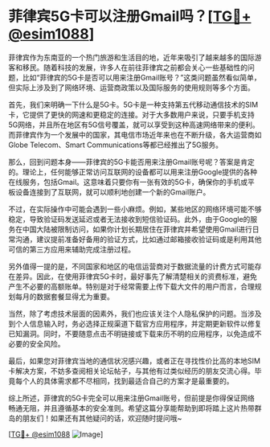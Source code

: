 # 菲律宾5G卡可以注册Gmail吗？[[TG💪+ @esim1088](https://t.me/s/esim1088)]

菲律宾作为东南亚的一个热门旅游和生活目的地，近年来吸引了越来越多的国际游客和移民。随着科技的发展，许多人在前往菲律宾之前都会关心一些基础性的问题，比如“菲律宾的5G卡是否可以用来注册Gmail账号？”这类问题虽然看似简单，但实际上涉及到了网络环境、运营商政策以及国际服务的使用规则等多个方面。

首先，我们来明确一下什么是5G卡。5G卡是一种支持第五代移动通信技术的SIM卡，它提供了更快的网速和更稳定的连接。对于大多数用户来说，只要手机支持5G网络，并且所在地区有5G信号覆盖，就可以享受到这种高速网络带来的便利。而菲律宾作为一个发展中的国家，其电信市场近年来也在不断升级，各大运营商如Globe Telecom、Smart Communications等都已经推出了5G服务。

那么，回到问题本身——菲律宾的5G卡能否用来注册Gmail账号呢？答案是肯定的。理论上，任何能够正常访问互联网的设备都可以用来注册Google提供的各种在线服务，包括Gmail。这意味着只要你有一张有效的5G卡，确保你的手机或平板设备连接到了互联网，就可以顺利地创建一个新的Gmail账户。

不过，在实际操作中可能会遇到一些小麻烦。例如，某些地区的网络环境可能不够稳定，导致验证码发送延迟或者无法接收到短信验证码。此外，由于Google的服务在中国大陆被限制访问，如果你计划长期居住在菲律宾并希望使用Gmail进行日常沟通，建议提前准备好备用的验证方式，比如通过邮箱接收验证码或是利用其他可信的第三方应用来辅助完成注册过程。

另外值得一提的是，不同国家和地区的电信运营商对于数据流量的计费方式可能存在差异。因此，在使用菲律宾5G卡时，最好事先了解清楚相关的资费标准，避免产生不必要的高额账单。特别是对于经常需要上传下载大文件的用户而言，合理规划每月的数据套餐显得尤为重要。

当然，除了考虑技术层面的因素外，我们也应该关注个人隐私保护的问题。当涉及到个人信息输入时，务必选择正规渠道下载官方应用程序，并定期更新软件以修复已知漏洞。同时，不要随意点击不明链接或下载来历不明的应用程序，以免造成不必要的安全风险。

最后，如果您对菲律宾当地的通信状况感兴趣，或者正在寻找性价比高的本地SIM卡解决方案，不妨多查阅相关论坛帖子，与其他有过类似经历的朋友交流心得。毕竟每个人的具体需求都不尽相同，找到最适合自己的方案才是最重要的。

综上所述，菲律宾的5G卡完全可以用来注册Gmail账号，但前提是你得保证网络畅通无阻，并且遵循基本的安全准则。希望这篇分享能帮助到即将踏上这片热带群岛的朋友们！如果还有其他疑问的话，欢迎随时提问哦~

[[TG💪+ @esim1088](https://t.me/s/esim1088) ![Image](https://i.postimg.cc/4NQfJmqS/Snipaste-2025-05-13-00-14-12.png)]